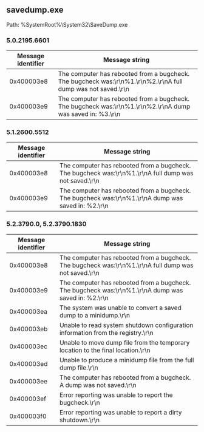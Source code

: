 ## savedump.exe

Path: %SystemRoot%\System32\SaveDump.exe

### 5.0.2195.6601

Message identifier | Message string
--- | ---
0x400003e8 | The computer has rebooted from a bugcheck.  The bugcheck was:\r\n%1.\r\n%2.\r\nA full dump was not saved.\r\n
0x400003e9 | The computer has rebooted from a bugcheck.  The bugcheck was:\r\n%1.\r\n%2.\r\nA dump was saved in: %3.\r\n

### 5.1.2600.5512

Message identifier | Message string
--- | ---
0x400003e8 | The computer has rebooted from a bugcheck.  The bugcheck was:\r\n%1.\r\nA full dump was not saved.\r\n
0x400003e9 | The computer has rebooted from a bugcheck.  The bugcheck was:\r\n%1.\r\nA dump was saved in: %2.\r\n

### 5.2.3790.0, 5.2.3790.1830

Message identifier | Message string
--- | ---
0x400003e8 | The computer has rebooted from a bugcheck.  The bugcheck was:\r\n%1.\r\nA full dump was not saved.\r\n
0x400003e9 | The computer has rebooted from a bugcheck.  The bugcheck was:\r\n%1.\r\nA dump was saved in: %2.\r\n
0x400003ea | The system was unable to convert a saved dump to a minidump.\r\n
0x400003eb | Unable to read system shutdown configuration information from the registry.\r\n
0x400003ec | Unable to move dump file from the temporary location to the final location.\r\n
0x400003ed | Unable to produce a minidump file from the full dump file.\r\n
0x400003ee | The computer has rebooted from a bugcheck.  A dump was not saved.\r\n
0x400003ef | Error reporting was unable to report the bugcheck.\r\n
0x400003f0 | Error reporting was unable to report a dirty shutdown.\r\n
